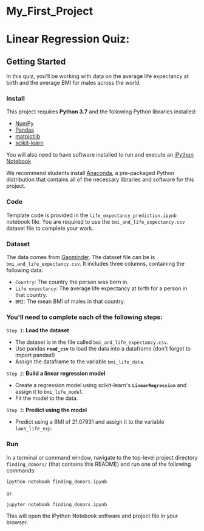 # My_First_Project
# Linear Regression Quiz: 

## Getting Started 

In this quiz, you'll be working with data on the average life expectancy at birth and the average BMI for males across the world. 

### Install

This project requires **Python 3.7** and the following Python libraries installed:

- [NumPy](http://www.numpy.org/)
- [Pandas](http://pandas.pydata.org)
- [matplotlib](http://matplotlib.org/)
- [scikit-learn](http://scikit-learn.org/stable/)

You will also need to have software installed to run and execute an [iPython Notebook](http://ipython.org/notebook.html)

We recommend students install [Anaconda](https://www.continuum.io/downloads), a pre-packaged Python distribution that contains all of the necessary libraries and software for this project. 

### Code

Template code is provided in the `life_expectancy_prediction.ipynb` notebook file. You are required to use the `bmi_and_life_expectancy.csv` dataset file to complete your work. 

### Dataset 
The data comes from [Gapminder](https://www.gapminder.org/). The dataset file can be is `bmi_and_life_expectancy.csv`. It includes three columns, containing the following data:

- `Country`: The country the person was born in.
- `Life expectancy`: The average life expectancy at birth for a person in that country.
- `BMI`: The mean BMI of males in that country.

### You'll need to complete each of the following steps: 

`Step 1`: **Load the dataset**

- The dataset is in the file called `bmi_and_life_expectancy.csv`.
- Use pandas **`read_csv`** to load the data into a dataframe (don't forget to import pandas!)
- Assign the dataframe to the variable `bmi_life_data`.

`Step 2`: **Build a linear regression model**

- Create a regression model using scikit-learn's **`LinearRegression`** and assign it to `bmi_life_model`.
- Fit the model to the data.

`Step 3`: **Predict using the model**
- Predict using a BMI of 21.07931 and assign it to the variable `laos_life_exp`.

### Run

In a terminal or command window, navigate to the top-level project directory `finding_donors/` (that contains this README) and run one of the following commands:

```bash
ipython notebook finding_donors.ipynb
```  
or
```bash
jupyter notebook finding_donors.ipynb
```

This will open the iPython Notebook software and project file in your browser.
